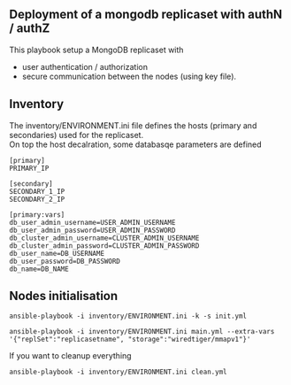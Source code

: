 Deployment of a mongodb replicaset with authN / authZ
-----------------------------------------------------

This playbook setup a MongoDB replicaset with
* user authentication / authorization
* secure communication between the nodes (using key file).

Inventory
---------

The inventory/ENVIRONMENT.ini file defines the hosts (primary and secondaries) used for the replicaset.  
On top the host decalration, some databasqe parameters are defined

```
[primary]
PRIMARY_IP

[secondary]
SECONDARY_1_IP
SECONDARY_2_IP

[primary:vars]
db_user_admin_username=USER_ADMIN_USERNAME
db_user_admin_password=USER_ADMIN_PASSWORD
db_cluster_admin_username=CLUSTER_ADMIN_USERNAME
db_cluster_admin_password=CLUSTER_ADMIN_PASSWORD
db_user_name=DB_USERNAME
db_user_password=DB_PASSWORD
db_name=DB_NAME
```

Nodes initialisation
--------------------


```ansible-playbook -i inventory/ENVIRONMENT.ini -k -s init.yml```

```ansible-playbook -i inventory/ENVIRONMENT.ini main.yml --extra-vars '{"replSet":"replicasetname", "storage":"wiredtiger/mmapv1"}'```

If you want to cleanup everything

```ansible-playbook -i inventory/ENVIRONMENT.ini clean.yml```


